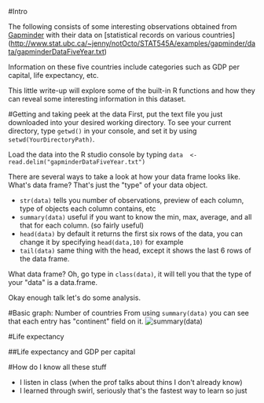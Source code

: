 #Intro

The following consists of some interesting observations obtained from 
[Gapminder](http://www.gapminder.org/) with their data on [statistical records 
on various countries] (http://www.stat.ubc.ca/~jenny/notOcto/STAT545A/examples/gapminder/data/gapminderDataFiveYear.txt)

Information on these five countries include categories such as GDP per capital, life expectancy, etc. 

This little write-up will explore some of the built-in R functions and how they can reveal some interesting information in this dataset. 


#Getting and taking peek at the data
First, put the text file you just downloaded into your desired working directory. To see your current directory, type `getwd()` in your console, and set it by using `setwd(YourDirectoryPath)`. 

Load the data into the R studio console by typing `data  <- read.delim("gapminderDataFiveYear.txt")`

There are several ways to take a look at how your data frame looks like. What's data frame? That's just the "type" of your data object. 
- `str(data)` tells you number of observations, preview of each column, type of objects each column contains, etc
- `summary(data)` useful if you want to know the min, max, average, and all that for each column. (so fairly useful)
- `head(data)` by default it returns the first six rows of the data, you can change it by specifying `head(data,10)` for example
- `tail(data)` same thing with the head, except it shows the last 6 rows of the data frame. 

What data frame? Oh, go type in `class(data)`, it will tell you that the type of your "data" is a data.frame. 

Okay enough talk let's do some analysis. 

#Basic graph: Number of countries 
From using `summary(data)` you can see that each entry has "continent" field on it. 
![summary(data)](../images_gapminder/summary)

#Life expectancy 


##Life expectancy and GDP per capital


#How do I know all these stuff 
- I listen in class (when the prof talks about thins I don't already know)
- I learned through swirl, seriously that's the fastest way to learn so just 
